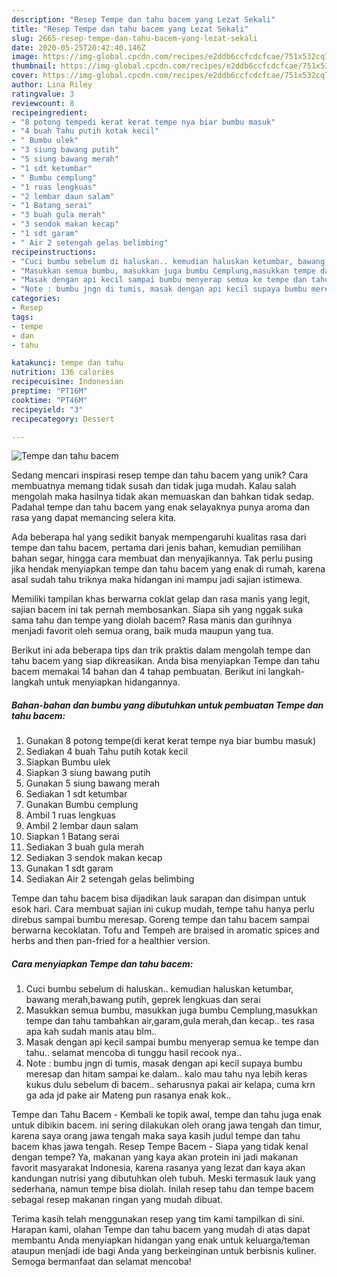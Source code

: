 ```yaml
---
description: "Resep Tempe dan tahu bacem yang Lezat Sekali"
title: "Resep Tempe dan tahu bacem yang Lezat Sekali"
slug: 2665-resep-tempe-dan-tahu-bacem-yang-lezat-sekali
date: 2020-05-25T20:42:40.146Z
image: https://img-global.cpcdn.com/recipes/e2ddb6ccfcdcfcae/751x532cq70/tempe-dan-tahu-bacem-foto-resep-utama.jpg
thumbnail: https://img-global.cpcdn.com/recipes/e2ddb6ccfcdcfcae/751x532cq70/tempe-dan-tahu-bacem-foto-resep-utama.jpg
cover: https://img-global.cpcdn.com/recipes/e2ddb6ccfcdcfcae/751x532cq70/tempe-dan-tahu-bacem-foto-resep-utama.jpg
author: Lina Riley
ratingvalue: 3
reviewcount: 8
recipeingredient:
- "8 potong tempedi kerat kerat tempe nya biar bumbu masuk"
- "4 buah Tahu putih kotak kecil"
- " Bumbu ulek"
- "3 siung bawang putih"
- "5 siung bawang merah"
- "1 sdt ketumbar"
- " Bumbu cemplung"
- "1 ruas lengkuas"
- "2 lembar daun salam"
- "1 Batang serai"
- "3 buah gula merah"
- "3 sendok makan kecap"
- "1 sdt garam"
- " Air 2 setengah gelas belimbing"
recipeinstructions:
- "Cuci bumbu sebelum di haluskan.. kemudian haluskan ketumbar, bawang merah,bawang putih, geprek lengkuas dan serai"
- "Masukkan semua bumbu, masukkan juga bumbu Cemplung,masukkan tempe dan tahu tambahkan air,garam,gula merah,dan kecap.. tes rasa apa kah sudah manis atau blm.."
- "Masak dengan api kecil sampai bumbu menyerap semua ke tempe dan tahu.. selamat mencoba di tunggu hasil recook nya.."
- "Note : bumbu jngn di tumis, masak dengan api kecil supaya bumbu meresap dan hitam sampai ke dalam.. kalo mau tahu nya lebih keras kukus dulu sebelum di bacem.. seharusnya pakai air kelapa, cuma krn ga ada jd pake air Mateng pun rasanya enak kok.."
categories:
- Resep
tags:
- tempe
- dan
- tahu

katakunci: tempe dan tahu 
nutrition: 136 calories
recipecuisine: Indonesian
preptime: "PT16M"
cooktime: "PT46M"
recipeyield: "3"
recipecategory: Dessert

---
```



![Tempe dan tahu bacem](https://img-global.cpcdn.com/recipes/e2ddb6ccfcdcfcae/751x532cq70/tempe-dan-tahu-bacem-foto-resep-utama.jpg)

Sedang mencari inspirasi resep tempe dan tahu bacem yang unik? Cara membuatnya memang tidak susah dan tidak juga mudah. Kalau salah mengolah maka hasilnya tidak akan memuaskan dan bahkan tidak sedap. Padahal tempe dan tahu bacem yang enak selayaknya punya aroma dan rasa yang dapat memancing selera kita.

Ada beberapa hal yang sedikit banyak mempengaruhi kualitas rasa dari tempe dan tahu bacem, pertama dari jenis bahan, kemudian pemilihan bahan segar, hingga cara membuat dan menyajikannya. Tak perlu pusing jika hendak menyiapkan tempe dan tahu bacem yang enak di rumah, karena asal sudah tahu triknya maka hidangan ini mampu jadi sajian istimewa.

Memiliki tampilan khas berwarna coklat gelap dan rasa manis yang legit, sajian bacem ini tak pernah membosankan. Siapa sih yang nggak suka sama tahu dan tempe yang diolah bacem? Rasa manis dan gurihnya menjadi favorit oleh semua orang, baik muda maupun yang tua.


Berikut ini ada beberapa tips dan trik praktis dalam mengolah tempe dan tahu bacem yang siap dikreasikan. Anda bisa menyiapkan Tempe dan tahu bacem memakai 14 bahan dan 4 tahap pembuatan. Berikut ini langkah-langkah untuk menyiapkan hidangannya.

<!--inarticleads1-->

##### Bahan-bahan dan bumbu yang dibutuhkan untuk pembuatan Tempe dan tahu bacem:

1. Gunakan 8 potong tempe(di kerat kerat tempe nya biar bumbu masuk)
1. Sediakan 4 buah Tahu putih kotak kecil
1. Siapkan  Bumbu ulek
1. Siapkan 3 siung bawang putih
1. Gunakan 5 siung bawang merah
1. Sediakan 1 sdt ketumbar
1. Gunakan  Bumbu cemplung
1. Ambil 1 ruas lengkuas
1. Ambil 2 lembar daun salam
1. Siapkan 1 Batang serai
1. Sediakan 3 buah gula merah
1. Sediakan 3 sendok makan kecap
1. Gunakan 1 sdt garam
1. Sediakan  Air 2 setengah gelas belimbing


Tempe dan tahu bacem bisa dijadikan lauk sarapan dan disimpan untuk esok hari. Cara membuat sajian ini cukup mudah, tempe tahu hanya perlu direbus sampai bumbu meresap. Goreng tempe dan tahu bacem sampai berwarna kecoklatan. Tofu and Tempeh are braised in aromatic spices and herbs and then pan-fried for a healthier version. 

<!--inarticleads2-->

##### Cara menyiapkan Tempe dan tahu bacem:

1. Cuci bumbu sebelum di haluskan.. kemudian haluskan ketumbar, bawang merah,bawang putih, geprek lengkuas dan serai
1. Masukkan semua bumbu, masukkan juga bumbu Cemplung,masukkan tempe dan tahu tambahkan air,garam,gula merah,dan kecap.. tes rasa apa kah sudah manis atau blm..
1. Masak dengan api kecil sampai bumbu menyerap semua ke tempe dan tahu.. selamat mencoba di tunggu hasil recook nya..
1. Note : bumbu jngn di tumis, masak dengan api kecil supaya bumbu meresap dan hitam sampai ke dalam.. kalo mau tahu nya lebih keras kukus dulu sebelum di bacem.. seharusnya pakai air kelapa, cuma krn ga ada jd pake air Mateng pun rasanya enak kok..


Tempe dan Tahu Bacem - Kembali ke topik awal, tempe dan tahu juga enak untuk dibikin bacem. ini sering dilakukan oleh orang jawa tengah dan timur, karena saya orang jawa tengah maka saya kasih judul tempe dan tahu bacem khas jawa tengah. Resep Tempe Bacem - Siapa yang tidak kenal dengan tempe? Ya, makanan yang kaya akan protein ini jadi makanan favorit masyarakat Indonesia, karena rasanya yang lezat dan kaya akan kandungan nutrisi yang dibutuhkan oleh tubuh. Meski termasuk lauk yang sederhana, namun tempe bisa diolah. Inilah resep tahu dan tempe bacem sebagai resep makanan ringan yang mudah dibuat. 

Terima kasih telah menggunakan resep yang tim kami tampilkan di sini. Harapan kami, olahan Tempe dan tahu bacem yang mudah di atas dapat membantu Anda menyiapkan hidangan yang enak untuk keluarga/teman ataupun menjadi ide bagi Anda yang berkeinginan untuk berbisnis kuliner. Semoga bermanfaat dan selamat mencoba!
